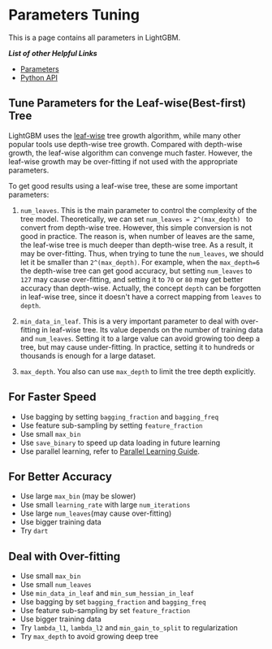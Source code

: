 # Parameters Tuning

This is a page contains all parameters in LightGBM.

***List of other Helpful Links***
* [Parameters](./Parameters.md)
* [Python API](./python/lightgbm.rst)

## Tune Parameters for the Leaf-wise(Best-first) Tree

LightGBM uses the [leaf-wise](./Features.md) tree growth algorithm, while many other popular tools use depth-wise tree growth. Compared with depth-wise growth, the leaf-wise algorithm can convenge much faster. However, the leaf-wise growth may be over-fitting if not used with the appropriate parameters. 

To get good results using a leaf-wise tree, these are some important parameters:

1. ```num_leaves```. This is the main parameter to control the complexity of the tree model. Theoretically, we can set ```num_leaves = 2^(max_depth) ``` to convert from depth-wise tree. However, this simple conversion is not good in practice. The reason is, when number of leaves are the same, the leaf-wise tree is much deeper than depth-wise tree. As a result, it may be over-fitting. Thus, when trying to tune the ```num_leaves```, we should let it be smaller than ```2^(max_depth)```. For example, when the ```max_depth=6``` the depth-wise tree can get good accuracy, but setting ```num_leaves``` to ```127``` may cause over-fitting, and setting it to ```70``` or ```80``` may get better accuracy than depth-wise. Actually, the concept ```depth``` can be forgotten in leaf-wise tree, since it doesn't have a correct mapping from ```leaves``` to ```depth```. 

2. ```min_data_in_leaf```. This is a very important parameter to deal with over-fitting in leaf-wise tree. Its value depends on the number of training data and ```num_leaves```. Setting it to a large value can avoid growing too deep a tree, but may cause under-fitting. In practice, setting it to hundreds or thousands is enough for a large dataset. 

3. ```max_depth```. You also can use ```max_depth``` to limit the tree depth explicitly. 


## For Faster Speed

* Use bagging by setting ```bagging_fraction``` and ```bagging_freq``` 
* Use feature sub-sampling by setting ```feature_fraction```
* Use small ```max_bin```
* Use ```save_binary``` to speed up data loading in future learning
* Use parallel learning, refer to [Parallel Learning Guide](./Parallel-Learning-Guide.rst).

## For Better Accuracy

* Use large ```max_bin``` (may be slower)
* Use small ```learning_rate``` with large ```num_iterations```
* Use large ```num_leaves```(may cause over-fitting)
* Use bigger training data
* Try ```dart```

## Deal with Over-fitting

* Use small ```max_bin```
* Use small ```num_leaves```
* Use ```min_data_in_leaf``` and ```min_sum_hessian_in_leaf```
* Use bagging by set ```bagging_fraction``` and ```bagging_freq``` 
* Use feature sub-sampling by set ```feature_fraction```
* Use bigger training data
* Try ```lambda_l1```, ```lambda_l2``` and ```min_gain_to_split``` to regularization
* Try ```max_depth``` to avoid growing deep tree 
